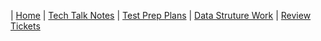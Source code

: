 | [Home](..) | [Tech Talk Notes](../Tech%20Talk%20Notes) | [Test Prep Plans](../Test%20Prep%20Plans) | [Data Struture Work]() | [Review Tickets](../Review%20Tickets)

